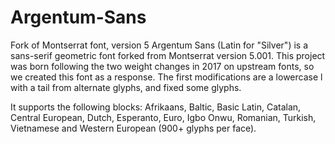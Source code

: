 # Argentum-Sans
Fork of Montserrat font, version 5
Argentum Sans (Latin for "Silver") is a sans-serif geometric font forked from Montserrat version 5.001. This project was born following the two weight changes in 2017 on upstream fonts, so we created this font as a response. The first modifications are a lowercase l with a tail from alternate glyphs, and fixed some glyphs.

It supports the following blocks: Afrikaans, Baltic, Basic Latin, Catalan, Central European, Dutch, Esperanto, Euro, Igbo Onwu, Romanian, Turkish, Vietnamese and Western European (900+ glyphs per face).
